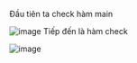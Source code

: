 Đầu tiên ta check hàm main 

![image](https://github.com/user-attachments/assets/cb39da15-7f40-408f-b618-a8bcdf0e6af1)
Tiếp đến là hàm check 

![image](https://github.com/user-attachments/assets/9856982c-c345-4545-bb09-6907d63e4896)


